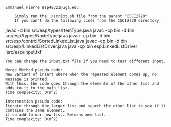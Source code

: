     Emmanuel Pierre esp48321@uga.edu

        Simply run the ./script.sh file from the parent "CSCI2720"
        If you can't do the following lines from the CSCI2720 directory:
  javac -d bin src/esp/types/ItemType.java
  javac -cp bin -d bin src/esp/types/NodeType.java
  javac -cp bin -d bin src/esp/control/SortedLinkedList.java
  javac -cp bin -d bin src/esp/LinkedListDriver.java
  java -cp bin esp.LinkedListDriver 'src/esp/input.txt'

    You can change the input.txt file if you need to test different input.

    Merge Method pseudo code:
    New variant of insert where when the repeated element comes up, no message is printed.
    With this, the code goes through the elements of the other list and adds to it to the main list.
    Time complexity: O(n^2)

    Intersection pseudo code:
    Iterate through the larger list and search the other list to see if it contains the same element,
    if so add to our new list. Returns new list.
    Time complexity: O(n^2)